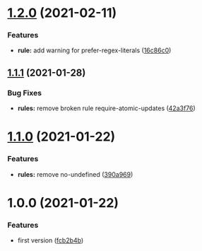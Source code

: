 # [1.2.0](https://github.com/Sagacify/eslint-config/compare/v1.1.1...v1.2.0) (2021-02-11)


### Features

* **rule:** add warning for prefer-regex-literals ([16c86c0](https://github.com/Sagacify/eslint-config/commit/16c86c0806d680e63d4ecd25933ed3101c864f7d))

## [1.1.1](https://github.com/Sagacify/eslint-config/compare/v1.1.0...v1.1.1) (2021-01-28)


### Bug Fixes

* **rules:** remove broken rule require-atomic-updates ([42a3f76](https://github.com/Sagacify/eslint-config/commit/42a3f768b7ac488f81605b4a0dc59f494a911b4c))

# [1.1.0](https://github.com/Sagacify/eslint-config/compare/v1.0.0...v1.1.0) (2021-01-22)


### Features

* **rules:** remove no-undefined ([390a969](https://github.com/Sagacify/eslint-config/commit/390a969f935151fca86ef530cbafeee827a712a2))

# 1.0.0 (2021-01-22)


### Features

* first version ([fcb2b4b](https://github.com/Sagacify/eslint-config/commit/fcb2b4b6da08c83889ab92949ab133a521331cd7))
